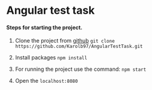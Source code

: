 # Angular test task

#### Steps for starting the project.

1. Clone the project from [github](https://github.com/Karolb97/AngularTestTask.git)
   `git clone https://github.com/Karolb97/AngularTestTask.git`

2. Install packages
   `npm install`

3. For running the project use the command:
   `npm start`

4. Open the `localhost:8080`
